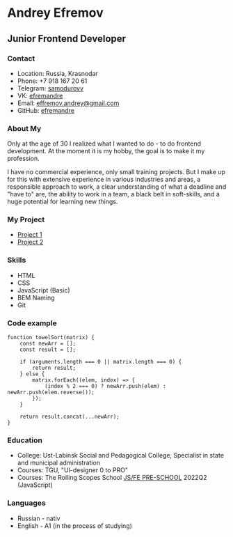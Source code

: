 # Andrey Efremov

## Junior Frontend Developer

### Contact

* Location: Russia, Krasnodar
* Phone: +7 918 167 20 61
* Telegram: [samodurovv](https://t.me/samodurovv)
* VK: [efremandre](https://vk.com/efremandre)
* Email: effremov.andrey@gmail.com
* GitHub: [efremandre](https://github.com/efremandre)

### About My

Only at the age of 30 I realized what I wanted to do - to do frontend development. At the moment it is my hobby, the goal is to make it my profession. 

I have no commercial experience, only small training projects. But I make up for this with extensive experience in various industries and areas, a responsible approach to work, a clear understanding of what a deadline and "have to" are, the ability to work in a team, a black belt in soft-skills, and a huge potential for learning new things.

### My Project

* [Project 1](https://efremandre.github.io/)
* [Project 2](https://efremandre.github.io/freebusinestheme/)

### Skills

* HTML
* CSS
* JavaScript (Basic)
* BEM Naming
* Git

### Code example

```
function towelSort(matrix) {
	const newArr = [];
	const result = [];

	if (arguments.length === 0 || matrix.length === 0) {
		return result;
	} else {
		matrix.forEach((elem, index) => {
			(index % 2 === 0) ? newArr.push(elem) : newArr.push(elem.reverse());
		});
	}

	return result.concat(...newArr);
}
```

### Education

* College: Ust-Labinsk Social and Pedagogical College, Specialist in state and municipal administration
* Courses: TGU, "UI-designer 0 to PRO"
* Courses: The Rolling Scopes School [JS/FE PRE-SCHOOL](https://app.rs.school/certificate/y47nqah5) 2022Q2 (JavaScript)

### Languages
* Russian - nativ
* English - A1 (in the process of studying)